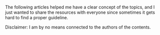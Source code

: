 The following articles helped me have a clear concept of the topics, and I just wanted to share the resources with everyone since sometimes it gets hard to find a proper guideline.

Disclaimer: I am by no means connected to the authors of the contents.
